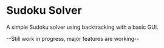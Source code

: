 # Sudoku Solver

A simple Sudoku solver using backtracking with a basic GUI.

--Still work in progress, major features are working--
